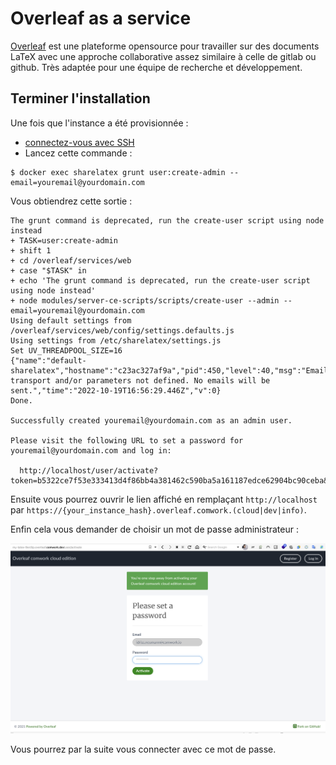 # Overleaf as a service

[Overleaf](https://www.overleaf.com) est une plateforme opensource pour travailler sur des documents LaTeX avec une approche collaborative assez similaire à celle de gitlab ou github. Très adaptée pour une équipe de recherche et développement.

## Terminer l'installation

Une fois que l'instance a été provisionnée :

* [connectez-vous avec SSH](./ssh.md)
* Lancez cette commande :

```shell
$ docker exec sharelatex grunt user:create-admin --email=youremail@yourdomain.com
```

Vous obtiendrez cette sortie :

```shell
The grunt command is deprecated, run the create-user script using node instead
+ TASK=user:create-admin
+ shift 1
+ cd /overleaf/services/web
+ case "$TASK" in
+ echo 'The grunt command is deprecated, run the create-user script using node instead'
+ node modules/server-ce-scripts/scripts/create-user --admin --email=youremail@yourdomain.com
Using default settings from /overleaf/services/web/config/settings.defaults.js
Using settings from /etc/sharelatex/settings.js
Set UV_THREADPOOL_SIZE=16
{"name":"default-sharelatex","hostname":"c23ac327af9a","pid":450,"level":40,"msg":"Email transport and/or parameters not defined. No emails will be sent.","time":"2022-10-19T16:56:29.446Z","v":0}
Done.

Successfully created youremail@yourdomain.com as an admin user.

Please visit the following URL to set a password for youremail@yourdomain.com and log in:

  http://localhost/user/activate?token=b5322ce7f53e333413d4f86bb4a381462c590ba5a161187edce62904bc90ceba&user_id=63502c3dd762a601c22dc390
```

Ensuite vous pourrez ouvrir le lien affiché en remplaçant `http://localhost` par `https://{your_instance_hash}.overleaf.comwork.(cloud|dev|info)`.

Enfin cela vous demander de choisir un mot de passe administrateur :

![overleaf_setup_project](../../../img/overleaf_setup_project.png)

Vous pourrez par la suite vous connecter avec ce mot de passe.
